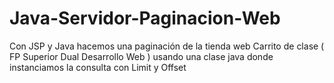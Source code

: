 # Java-Servidor-Paginacion-Web
Con JSP y Java hacemos una paginación de la tienda web  Carrito de clase ( FP Superior Dual Desarrollo Web ) usando una clase java donde instanciamos la consulta con Limit y Offset 
